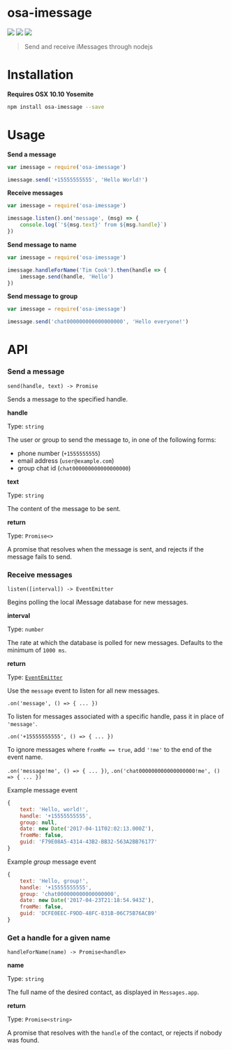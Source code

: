 osa-imessage
====

![](https://img.shields.io/npm/dm/osa-imessage.svg)
![](https://img.shields.io/npm/v/osa-imessage.svg)
![](https://img.shields.io/npm/l/osa-imessage.svg)

> Send and receive iMessages through nodejs

Installation
===

**Requires OSX 10.10 Yosemite**

```bash
npm install osa-imessage --save
```

Usage
====

**Send a message**
```js
var imessage = require('osa-imessage')

imessage.send('+15555555555', 'Hello World!')
```

**Receive messages**
```js
var imessage = require('osa-imessage')

imessage.listen().on('message', (msg) => {
    console.log(`'${msg.text}' from ${msg.handle}`)
})
```

**Send message to name**
```js
var imessage = require('osa-imessage')

imessage.handleForName('Tim Cook').then(handle => {
    imessage.send(handle, 'Hello')
})
```

**Send message to group**
```js
var imessage = require('osa-imessage')

imessage.send('chat000000000000000000', 'Hello everyone!')
```

API
===

### Send a message

`send(handle, text) -> Promise`

Sends a message to the specified handle.

**handle**

Type: `string`

The user or group to send the message to, in one of the following forms:
- phone number (`+1555555555`)
- email address (`user@example.com`)
- group chat id (`chat000000000000000000`)

**text**

Type: `string`

The content of the message to be sent.

**return**

Type: `Promise<>`

A promise that resolves when the message is sent, and rejects if the
message fails to send.

### Receive messages

`listen([interval]) -> EventEmitter`

Begins polling the local iMessage database for new messages.

**interval**

Type: `number`

The rate at which the database is polled for new messages. Defaults to the minimum of `1000 ms`.

**return**

Type: [`EventEmitter`](https://nodejs.org/api/events.html#events_class_eventemitter)

Use the `message` event to listen for all new messages.

`.on('message', () => { ... })`

To listen for messages associated with a specific handle, pass it in place of `'message'`.

`.on('+15555555555', () => { ... })`

To ignore messages where `fromMe == true`, add `'!me'` to the end of the event name.


`.on('message!me', () => { ... })`,
`.on('chat000000000000000000!me', () => { ... })`

Example message event
```js
{
    text: 'Hello, world!',
    handle: '+15555555555',
    group: null,
    date: new Date('2017-04-11T02:02:13.000Z'),
    fromMe: false,
    guid: 'F79E08A5-4314-43B2-BB32-563A2BB76177'
}
```

Example *group* message event
```js
{
    text: 'Hello, group!',
    handle: '+15555555555',
    group: 'chat000000000000000000',
    date: new Date('2017-04-23T21:18:54.943Z'),
    fromMe: false,
    guid: 'DCFE0EEC-F9DD-48FC-831B-06C75B76ACB9'
}
```

### Get a handle for a given name

`handleForName(name) -> Promise<handle>`

**name**

Type: `string`

The full name of the desired contact, as displayed in `Messages.app`.

**return**

Type: `Promise<string>`

A promise that resolves with the `handle` of the contact, or rejects if nobody was found.
